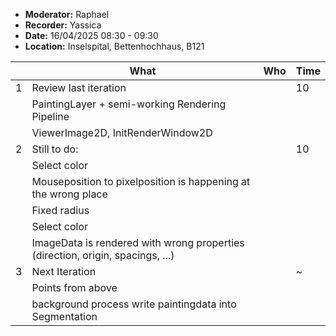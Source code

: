 - **Moderator:** Raphael
- **Recorder:** Yassica
- **Date:** 16/04/2025 08:30 - 09:30
- **Location:** Inselspital, Bettenhochhaus, B121

|  | What | Who | Time |
| --- | ---- | --- | ---- |
| 1 | Review last iteration | | 10 |
|  | PaintingLayer + semi-working Rendering Pipeline | |  |
|  | ViewerImage2D, InitRenderWindow2D | |  |
| 2 | Still to do: | | 10 |
|  | Select color | |  |
|  | Mouseposition to pixelposition is happening at the wrong place | |  |
|  | Fixed radius | |  |
|  | Select color | |  |
|  | ImageData is rendered with wrong properties (direction, origin, spacings, ...)  | |  |
| 3  | Next Iteration | | ~ |
|  | Points from above | |  |
|  | background process write paintingdata into Segmentation | |  |